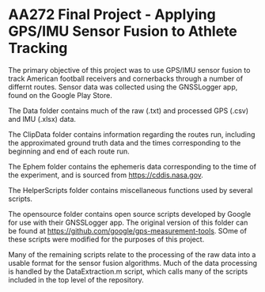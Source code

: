 # AA272 Final Project - Applying GPS/IMU Sensor Fusion to Athlete Tracking

The primary objective of this project was to use GPS/IMU sensor fusion to track American football receivers and cornerbacks through a number of differnt routes. Sensor data was collected using the GNSSLogger app, found on the Google Play Store.

The Data folder contains much of the raw (.txt) and processed GPS (.csv) and IMU (.xlsx) data.

The ClipData folder contains information regarding the routes run, including the approximated ground truth data and the times corresponding to the beginning and end of each route run.

The Ephem folder contains the ephemeris data corresponding to the time of the experiment, and is sourced from https://cddis.nasa.gov.

The HelperScripts folder contains miscellaneous functions used by several scripts.

The opensource folder contains open source scripts developed by Google for use with their GNSSLogger app. The original version of this folder can be found at https://github.com/google/gps-measurement-tools. SOme of these scripts were modified for the purposes of this project.

Many of the remaining scripts relate to the processing of the raw data into a usable format for the sensor fusion algorithms. Much of the data processing is handled by the DataExtraction.m script, which calls many of the scripts included in the top level of the repository.
